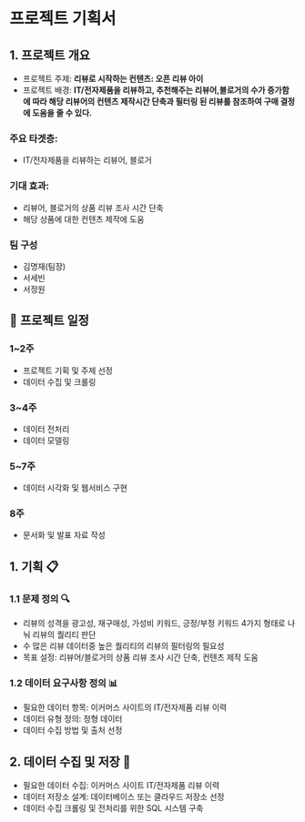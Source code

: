 # 프로젝트 기획서

## 1. 프로젝트 개요
- 프로젝트 주제: **리뷰로 시작하는 컨텐츠: 오픈 리뷰 아이**
- 프로젝트 배경: **IT/전자제품을 리뷰하고, 추천해주는 리뷰어,블로거의 수가 증가함에 따라 해당 리뷰어의 컨텐츠 제작시간 단축과 필터링 된 리뷰를 참조하여 구매 결정에 도움을 줄 수 있다.**
  
### 주요 타겟층: 
- IT/전자제품을 리뷰하는 리뷰어, 블로거

### 기대 효과:
- 리뷰어, 블로거의 상품 리뷰 조사 시간 단축
- 해당 상품에 대한 컨텐츠 제작에 도움

### 팀 구성
- 김명재(팀장)
- 서세빈
- 서정원

## 📖 프로젝트 일정 
### 1~2주
- 프로젝트 기획 및 주제 선정
- 데이터 수집 및 크롤링

### 3~4주
- 데이터 전처리
- 데이터 모델링

### 5~7주
- 데이터 시각화 및 웹서비스 구현

### 8주
- 문서화 및 발표 자료 작성

## 1. 기획 📋
### 1.1 문제 정의 🔍
- 리뷰의 성격을 광고성, 재구매성, 가성비 키워드, 긍정/부정 키워드 4가지 형태로 나눠 리뷰의 퀄리티 판단
- 수 많은 리뷰 데이터중 높은 퀄리티의 리뷰의 필터링의 필요성
- 목표 설정: 리뷰어/블로거의 상품 리뷰 조사 시간 단축, 컨텐츠 제작 도움

### 1.2 데이터 요구사항 정의 📊
- 필요한 데이터 항목: 이커머스 사이트의 IT/전자제품 리뷰 이력
- 데이터 유형 정의: 정형 데이터
- 데이터 수집 방법 및 출처 선정

## 2. 데이터 수집 및 저장 💾
- 필요한 데이터 수집: 이커머스 사이트 IT/전자제품 리뷰 이력
- 데이터 저장소 설계: 데이터베이스 또는 클라우드 저장소 선정
- 데이터 수집 크롤링 및 전처리를 위한 SQL 시스템 구축
